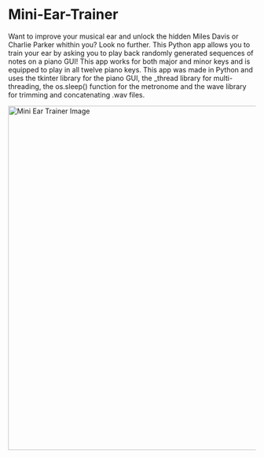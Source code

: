 # Mini-Ear-Trainer

Want to improve your musical ear and unlock the hidden Miles Davis or Charlie Parker whithin you? Look no further. This Python app allows you to train your ear by asking you to play back randomly generated sequences of notes on a piano GUI! This app works for both major and minor keys and is equipped to play in all twelve piano keys. This app was made in Python and uses the tkinter library for the piano GUI, the _thread library for multi-threading, the os.sleep() function for the metronome and the wave library for trimming and concatenating .wav files.

<img width="700" alt="Mini Ear Trainer Image" src="https://user-images.githubusercontent.com/54515271/105939281-e57b0300-6026-11eb-9325-f293b71a686a.png">

